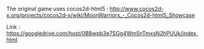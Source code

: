 The original game uses cocos2d-html5 : http://www.cocos2d-x.org/projects/cocos2d-x/wiki/MoonWarriors_-_Cocos2d-html5_Showcase 

Link : https://googledrive.com/host/0B8wpb3e7SGg4Wm5nTmxsN2hPUUk/index.html